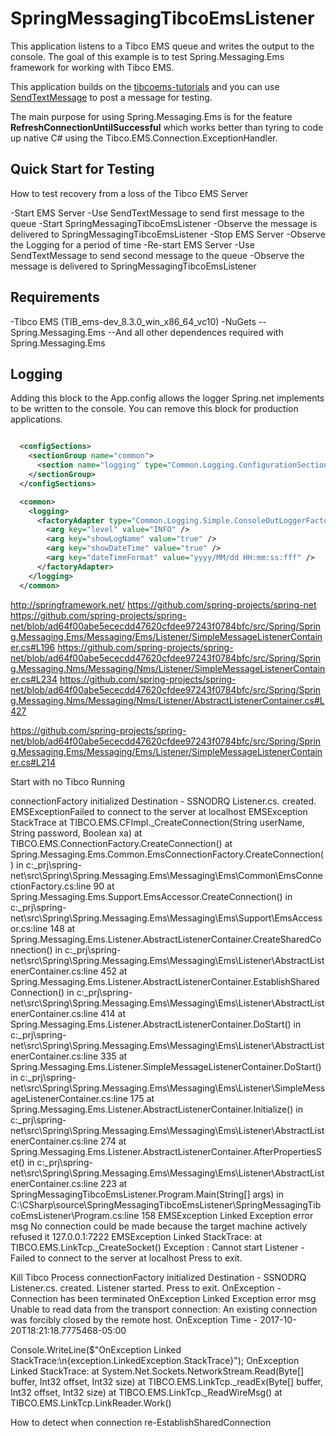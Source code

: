 # SpringMessagingTibcoEmsListener

This application listens to a Tibco EMS queue and writes the output to the console. The goal of this
example is to test Spring.Messaging.Ems framework for working with Tibco EMS.

This application builds on the [tibcoems-tutorials](https://github.com/craignicholson/tibcoems-tutorials) and you
can use [SendTextMessage](https://github.com/craignicholson/tibcoems-tutorials/tree/master/3_SendTextMessage)
to post a message for testing.

The main purpose for using Spring.Messaging.Ems is for the feature **RefreshConnectionUntilSuccessful** which works
better than tyring to code up native C# using the Tibco.EMS.Connection.ExceptionHandler.

## Quick Start for Testing

How to test recovery from a loss of the Tibco EMS Server

-Start EMS Server
-Use SendTextMessage to send first message to the queue
-Start SpringMessagingTibcoEmsListener
-Observe the message is delivered to SpringMessagingTibcoEmsListener
-Stop EMS Server
-Observe the Logging for a period of time
-Re-start EMS Server
-Use SendTextMessage to send second message to the queue
-Observe the message is delivered to SpringMessagingTibcoEmsListener

## Requirements

-Tibco EMS (TIB_ems-dev_8.3.0_win_x86_64_vc10)
-NuGets
--Spring.Messaging.Ems
--And all other dependences required with Spring.Messaging.Ems

## Logging

Adding this block to the App.config allows the logger Spring.net implements to be written
to the console. You can remove this block for production applications.

```xml

  <configSections>
    <sectionGroup name="common">
      <section name="logging" type="Common.Logging.ConfigurationSectionHandler, Common.Logging" />
    </sectionGroup>
  </configSections>

  <common>
    <logging>
      <factoryAdapter type="Common.Logging.Simple.ConsoleOutLoggerFactoryAdapter, Common.Logging">
        <arg key="level" value="INFO" />
        <arg key="showLogName" value="true" />
        <arg key="showDateTime" value="true" />
        <arg key="dateTimeFormat" value="yyyy/MM/dd HH:mm:ss:fff" />
      </factoryAdapter>
    </logging>
  </common>


```


http://springframework.net/
https://github.com/spring-projects/spring-net
https://github.com/spring-projects/spring-net/blob/ad64f00abe5ececdd47620cfdee97243f0784bfc/src/Spring/Spring.Messaging.Ems/Messaging/Ems/Listener/SimpleMessageListenerContainer.cs#L196
https://github.com/spring-projects/spring-net/blob/ad64f00abe5ececdd47620cfdee97243f0784bfc/src/Spring/Spring.Messaging.Nms/Messaging/Nms/Listener/SimpleMessageListenerContainer.cs#L234
https://github.com/spring-projects/spring-net/blob/ad64f00abe5ececdd47620cfdee97243f0784bfc/src/Spring/Spring.Messaging.Nms/Messaging/Nms/Listener/AbstractListenerContainer.cs#L427

https://github.com/spring-projects/spring-net/blob/ad64f00abe5ececdd47620cfdee97243f0784bfc/src/Spring/Spring.Messaging.Ems/Messaging/Ems/Listener/SimpleMessageListenerContainer.cs#L214



Start with no Tibco Running


connectionFactory initialized
Destination - SSNODRQ
Listener.cs. created.
EMSExceptionFailed to connect to the server at localhost
EMSException StackTrace
   at TIBCO.EMS.CFImpl._CreateConnection(String userName, String password, Boolean xa)
   at TIBCO.EMS.ConnectionFactory.CreateConnection()
   at Spring.Messaging.Ems.Common.EmsConnectionFactory.CreateConnection() in c:\_prj\spring-net\src\Spring\Spring.Messaging.Ems\Messaging\Ems\Common\EmsConnectionFactory.cs:line 90
   at Spring.Messaging.Ems.Support.EmsAccessor.CreateConnection() in c:\_prj\spring-net\src\Spring\Spring.Messaging.Ems\Messaging\Ems\Support\EmsAccessor.cs:line 148
   at Spring.Messaging.Ems.Listener.AbstractListenerContainer.CreateSharedConnection() in c:\_prj\spring-net\src\Spring\Spring.Messaging.Ems\Messaging\Ems\Listener\AbstractListenerContainer.cs:line 452
   at Spring.Messaging.Ems.Listener.AbstractListenerContainer.EstablishSharedConnection() in c:\_prj\spring-net\src\Spring\Spring.Messaging.Ems\Messaging\Ems\Listener\AbstractListenerContainer.cs:line 414
   at Spring.Messaging.Ems.Listener.AbstractListenerContainer.DoStart() in c:\_prj\spring-net\src\Spring\Spring.Messaging.Ems\Messaging\Ems\Listener\AbstractListenerContainer.cs:line 335
   at Spring.Messaging.Ems.Listener.SimpleMessageListenerContainer.DoStart() in c:\_prj\spring-net\src\Spring\Spring.Messaging.Ems\Messaging\Ems\Listener\SimpleMessageListenerContainer.cs:line 175
   at Spring.Messaging.Ems.Listener.AbstractListenerContainer.Initialize() in c:\_prj\spring-net\src\Spring\Spring.Messaging.Ems\Messaging\Ems\Listener\AbstractListenerContainer.cs:line 274
   at Spring.Messaging.Ems.Listener.AbstractListenerContainer.AfterPropertiesSet() in c:\_prj\spring-net\src\Spring\Spring.Messaging.Ems\Messaging\Ems\Listener\AbstractListenerContainer.cs:line 223
   at SpringMessagingTibcoEmsListener.Program.Main(String[] args) in C:\CSharp\source\SpringMessagingTibcoEmsListener\SpringMessagingTibcoEmsListener\Program.cs:line 158
EMSException Linked Exception error msg
No connection could be made because the target machine actively refused it 127.0.0.1:7222
EMSException Linked StackTrace:
   at TIBCO.EMS.LinkTcp._CreateSocket()
Exception : Cannot start Listener - Failed to connect to the server at localhost
Press <ENTER> to exit.


Kill Tibco Process
connectionFactory initialized
Destination - SSNODRQ
Listener.cs. created.
Listener started.
Press <ENTER> to exit.
OnException - Connection has been terminated
OnException Linked Exception error msg
Unable to read data from the transport connection: An existing connection was forcibly closed by the remote host.
OnException Time - 2017-10-20T18:21:18.7775468-05:00


Console.WriteLine($"OnException Linked StackTrace:\n{exception.LinkedException.StackTrace}");
OnException Linked StackTrace:
   at System.Net.Sockets.NetworkStream.Read(Byte[] buffer, Int32 offset, Int32 size)
   at TIBCO.EMS.LinkTcp._readEx(Byte[] buffer, Int32 offset, Int32 size)
   at TIBCO.EMS.LinkTcp._ReadWireMsg()
   at TIBCO.EMS.LinkTcp.LinkReader.Work()

   How to detect when connection re-EstablishSharedConnection
